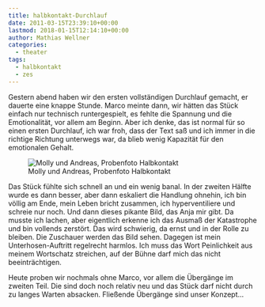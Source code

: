 ```yaml
---
title: halbkontakt-​​Durchlauf
date: 2011-03-15T23:39:10+00:00
lastmod: 2018-01-15T12:14:10+00:00
author: Mathias Wellner
categories:
  - theater
tags:
  - halbkontakt
  - zes
---
```

Gestern abend haben wir den ersten vollständigen Durchlauf gemacht, er dauerte eine knappe Stunde. Marco meinte dann, wir hätten das Stück einfach nur technisch runtergespielt, es fehlte die Spannung und die Emotionalität, vor allem am Beginn. Aber ich denke, das ist normal für so einen ersten Durchlauf, ich war froh, dass der Text saß und ich immer in die richtige Richtung unterwegs war, da blieb wenig Kapazität für den emotionalen Gehalt. 

<figure>
  <img sizes="100vw" srcset="https://farm6.staticflickr.com/5292/5532739791_88b9f51c29_n.jpg 320w, https://farm6.staticflickr.com/5292/5532739791_88b9f51c29_z.jpg 640w" src="https://farm6.staticflickr.com/5292/5532739791_88b9f51c29_b.jpg" alt="Molly und Andreas, Probenfoto Halbkontakt">
  <figcaption>Molly und Andreas, Probenfoto Halbkontakt</figcaption>
</figure>

Das Stück fühlte sich schnell an und ein wenig banal. In der zweiten Hälfte wurde es dann besser, aber dann eskaliert die Handlung ohnehin, ich bin völlig am Ende, mein Leben bricht zusammen, ich hyperventiliere und schreie nur noch. Und dann dieses pikante Bild, das Anja mir gibt. Da musste ich lachen, aber eigentlich erkenne ich das Ausmaß der Katastrophe und bin vollends zerstört. Das wird schwierig, da ernst und in der Rolle zu bleiben. Die Zuschauer werden das Bild sehen. Dagegen ist mein Unterhosen-Auftritt regelrecht harmlos. Ich muss das Wort Peinlichkeit aus meinem Wortschatz streichen, auf der Bühne darf mich das nicht beeinträchtigen. 

Heute proben wir nochmals ohne Marco, vor allem die Übergänge im zweiten Teil. Die sind doch noch relativ neu und das Stück darf nicht durch zu langes Warten absacken. Fließende Übergänge sind unser Konzept&#8230;